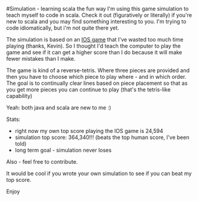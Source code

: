 #Simulation - learning scala the fun way
I'm using this game simulation to teach myself to code in scala.
Check it out (figuratively or literally) if you're new to scala and 
you may find something interesting to you. 
I'm trying to code idiomatically, but i'm not quite there yet.  


The simulation is based on an [IOS game](https://itunes.apple.com/us/app/1010!/id911793120?mt=8) 
that I've wasted too much time playing (thanks, Kevin). So I thought I'd teach 
the computer to play the game and see if it can get a higher score than I do 
because it will make fewer mistakes than I make.

The game is kind of a reverse-tetris.  Where three pieces are provided and then
you have to choose which piece to play where - and in which order.  The goal is
to continually clear lines based on piece placement so that as you get more pieces
you can continue to play (that's the tetris-like capability)

Yeah: both java and scala are new to me :)

Stats:
* right now my own top score playing the IOS game is 24,594  
* simulation top score:  364,340!!! (beats the top human score, I've been told)
* long term goal - simulation never loses

Also - feel free to contribute. 

It would be cool if you wrote your own simulation to see if you can beat my top score.

Enjoy

